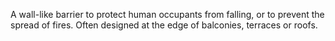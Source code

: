 A wall-like barrier to protect human occupants from falling, or to prevent the spread of fires. Often designed at the edge of balconies, terraces or roofs.